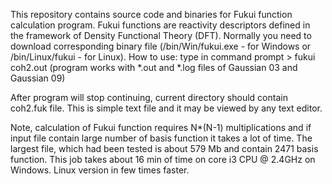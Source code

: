 This repository contains source code and binaries for Fukui function calculation program. Fukui functions are reactivity descriptors defined in the framework of Density Functional Theory (DFT). Normally you need to download corresponding binary file (/bin/Win/fukui.exe - for Windows or /bin/Linux/fukui - for Linux).
How to use:
type in command prompt > fukui coh2.out     (program works with *.out and *.log files of Gaussian 03 and Gaussian 09)

After program will stop continuing,  current directory should contain coh2.fuk file. This is simple text file and it may be viewed by any text editor.

Note, calculation of Fukui function requires N*(N-1) multiplications and if input file contain large number of basis function it takes a lot of time. The largest file, which had been tested is about 579 Mb and  contain 2471 basis function. This job takes about 16 min of time on core i3 CPU @ 2.4GHz on Windows. Linux version  in few times faster.  
